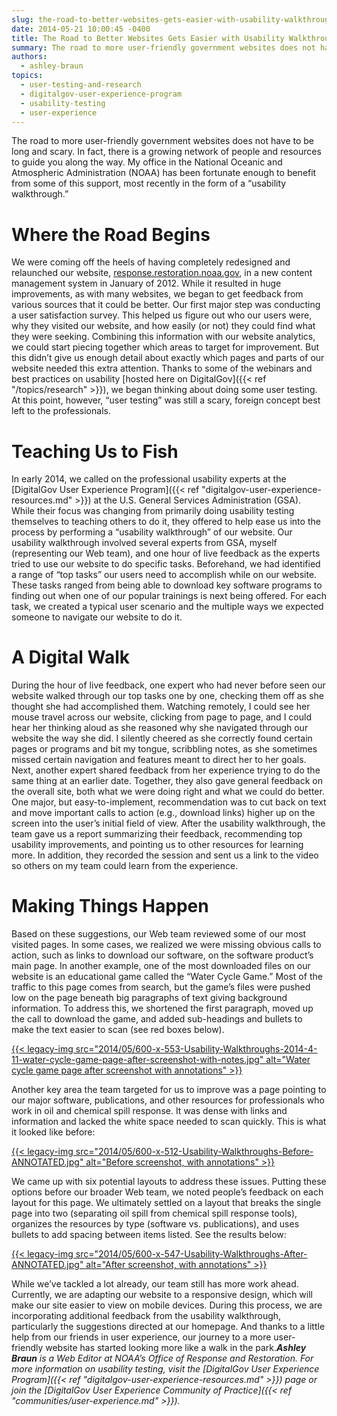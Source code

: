 ```yaml
---
slug: the-road-to-better-websites-gets-easier-with-usability-walkthroughs
date: 2014-05-21 10:00:45 -0400
title: The Road to Better Websites Gets Easier with Usability Walkthroughs
summary: The road to more user-friendly government websites does not have to be long and scary. In fact, there is a growing network of people and resources to guide you along the way. My office in the National Oceanic and Atmospheric Administration (NOAA) has been fortunate enough to benefit from some of this support, most recently
authors:
  - ashley-braun
topics:
  - user-testing-and-research
  - digitalgov-user-experience-program
  - usability-testing
  - user-experience
---
```


The road to more user-friendly government websites does not have to be long and scary. In fact, there is a growing network of people and resources to guide you along the way. My office in the National Oceanic and Atmospheric Administration (NOAA) has been fortunate enough to benefit from some of this support, most recently in the form of a &#8220;usability walkthrough.&#8221;

# Where the Road Begins

We were coming off the heels of having completely redesigned and relaunched our website, [response.restoration.noaa.gov](http://response.restoration.noaa.gov/), in a new content management system in January of 2012. While it resulted in huge improvements, as with many websites, we began to get feedback from various sources that it could be better. Our first major step was conducting a user satisfaction survey. This helped us figure out who our users were, why they visited our website, and how easily (or not) they could find what they were seeking. Combining this information with our website analytics, we could start piecing together which areas to target for improvement. But this didn’t give us enough detail about exactly which pages and parts of our website needed this extra attention. Thanks to some of the webinars and best practices on usability [hosted here on DigitalGov]({{< ref "/topics/research" >}}), we began thinking about doing some user testing. At this point, however, “user testing” was still a scary, foreign concept best left to the professionals.

# Teaching Us to Fish

In early 2014, we called on the professional usability experts at the [DigitalGov User Experience Program]({{< ref "digitalgov-user-experience-resources.md" >}}) at the U.S. General Services Administration (GSA). While their focus was changing from primarily doing usability testing themselves to teaching others to do it, they offered to help ease us into the process by performing a “usability walkthrough” of our website. Our usability walkthrough involved several experts from GSA, myself (representing our Web team), and one hour of live feedback as the experts tried to use our website to do specific tasks. Beforehand, we had identified a range of “top tasks” our users need to accomplish while on our website. These tasks ranged from being able to download key software programs to finding out when one of our popular trainings is next being offered. For each task, we created a typical user scenario and the multiple ways we expected someone to navigate our website to do it.

# A Digital Walk

During the hour of live feedback, one expert who had never before seen our website walked through our top tasks one by one, checking them off as she thought she had accomplished them. Watching remotely, I could see her mouse travel across our website, clicking from page to page, and I could hear her thinking aloud as she reasoned why she navigated through our website the way she did. I silently cheered as she correctly found certain pages or programs and bit my tongue, scribbling notes, as she sometimes missed certain navigation and features meant to direct her to her goals. Next, another expert shared feedback from her experience trying to do the same thing at an earlier date. Together, they also gave general feedback on the overall site, both what we were doing right and what we could do better. One major, but easy-to-implement, recommendation was to cut back on text and move important calls to action (e.g., download links) higher up on the screen into the user’s initial field of view. After the usability walkthrough, the team gave us a report summarizing their feedback, recommending top usability improvements, and pointing us to other resources for learning more. In addition, they recorded the session and sent us a link to the video so others on my team could learn from the experience.

# Making Things Happen

Based on these suggestions, our Web team reviewed some of our most visited pages. In some cases, we realized we were missing obvious calls to action, such as links to download our software, on the software product’s main page. In another example, one of the most downloaded files on our website is an educational game called the “Water Cycle Game.” Most of the traffic to this page comes from search, but the game’s files were pushed low on the page beneath big paragraphs of text giving background information. To address this, we shortened the first paragraph, moved up the call to download the game, and added sub-headings and bullets to make the text easier to scan (see red boxes below).

[{{< legacy-img src="2014/05/600-x-553-Usability-Walkthroughs-2014-4-11-water-cycle-game-page-after-screenshot-with-notes.jpg" alt="Water cycle game page after screenshot with annotations" >}}](https://s3.amazonaws.com/digitalgov/_legacy-img/2014/05/2014-4-11-water-cycle-game-page-after-screenshot_with-notes-1.jpg)

 

 

Another key area the team targeted for us to improve was a page pointing to our major software, publications, and other resources for professionals who work in oil and chemical spill response. It was dense with links and information and lacked the white space needed to scan quickly. This is what it looked like before:

 

[{{< legacy-img src="2014/05/600-x-512-Usability-Walkthroughs-Before-ANNOTATED.jpg" alt="Before screenshot, with annotations" >}}](https://s3.amazonaws.com/digitalgov/_legacy-img/2014/05/BeforeANNOTATED.jpg)

 

We came up with six potential layouts to address these issues. Putting these options before our broader Web team, we noted people’s feedback on each layout for this page. We ultimately settled on a layout that breaks the single page into two (separating oil spill from chemical spill response tools), organizes the resources by type (software vs. publications), and uses bullets to add spacing between items listed. See the results below:

 

[{{< legacy-img src="2014/05/600-x-547-Usability-Walkthroughs-After-ANNOTATED.jpg" alt="After screenshot, with annotations" >}}](https://s3.amazonaws.com/digitalgov/_legacy-img/2014/05/AfterANNOTATED.jpg)

While we&#8217;ve tackled a lot already, our team still has more work ahead. Currently, we are adapting our website to a responsive design, which will make our site easier to view on mobile devices. During this process, we are incorporating additional feedback from the usability walkthrough, particularly the suggestions directed at our homepage. And thanks to a little help from our friends in user experience, our journey to a more user-friendly website has started looking more like a walk in the park._**Ashley Braun** is a Web Editor at NOAA’s Office of Response and Restoration. For more information on usability testing, visit the [DigitalGov User Experience Program]({{< ref "digitalgov-user-experience-resources.md" >}}) page or join the [DigitalGov User Experience Community of Practice]({{< ref "communities/user-experience.md" >}})._